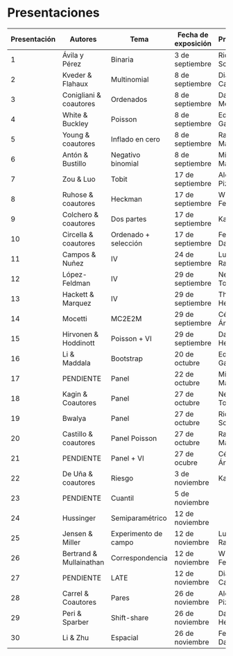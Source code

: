 # Presentaciones

| Presentación | **Autores** | **Tema** | **Fecha de exposición** | **Presentador** |
| ---  | --- | --- | --- | --- |
| 1  | Ávila y Pérez | Binaria | 3 de septiembre | Ricardo Solís |
| 2  | Kveder & Flahaux | Multinomial | 8 de septiembre | Diana Castañeda | 
| 3  | Conigliani & coautores | Ordenados | 8 de septiembre | Daniel Mendoza |
| 4  | White & Buckley | Poisson | 8 de septiembre | Eduardo García |
| 5 | Young & coautores | Inflado en cero   | 8 de septiembre | Rafael Martínez |
| 6 | Antón & Bustillo | Negativo binomial | 8 de septiembre | Miguel Manrique |
| 7 | Zou & Luo | Tobit | 17 de septiembre  |  Alonso Pizarro |
| 8 | Ruhose & coautores | Heckman | 17 de septiembre | Wilmer Ferrer | 
| 9 | Colchero & coautores | Dos partes | 17 de septiembre | Karla Amaro |
| 10 | Circella & coautores | Ordenado + selección   | 17 de septiembre | Federico Daverio |
| 11 | Campos & Nuñez | IV | 24 de septiembre | Luis Enrique Ramos |
| 12 | López-Feldman | IV | 29 de septiembre   | Nevid Torres |
| 13 | Hackett & Marquez | IV | 29 de septiembre | Thania Hernández |
| 14 | Mocetti | MC2E2M | 29 de septiembre | César Ángeles |
| 15 | Hirvonen & Hoddinott | Poisson + VI | 29 de septiembre | Daniel Hernández | 
| 16 | Li & Maddala | Bootstrap | 20 de octubre | Eduardo García |
| 17 | PENDIENTE | Panel | 22 de octubre | Miguel Manrique |
| 18 | Kagin & Coautores | Panel | 27 de octubre | Nevid Torres |
| 19 | Bwalya | Panel | 27 de octubre | Ricardo Solís |
| 20 | Castillo & coautores | Panel Poisson | 27 de octubre | Rafael Martínez |
| 21 | PENDIENTE | Panel + VI | 27 de ocubre | César Ángeles | 
| 22 | De Uña & coautores | Riesgo | 3 de noviembre | Karla Amaro |
| 23 | PENDIENTE | Cuantil | 5 de noviembre | |
| 24 | Hussinger | Semiparamétrico | 12 de noviembre | |
| 25 | Jensen & Miller | Experimento de campo  | 12 de noviembre | Luis Enrique Ramos | 
| 26 | Bertrand & Mullainathan | Correspondencia | 12 de noviembre | Wilmer Ferrer |
| 27 | PENDIENTE | LATE | 12 de noviembre | Diana Castañeda |
| 28 | Carrel & Coautores | Pares | 26 de noviembre | Alonso Pizarro |
| 29 | Peri & Sparber | Shift-share | 26 de noviembre | Daniel Hernández |
| 30 | Li & Zhu | Espacial | 26 de noviembre | Federico Daverio |
  